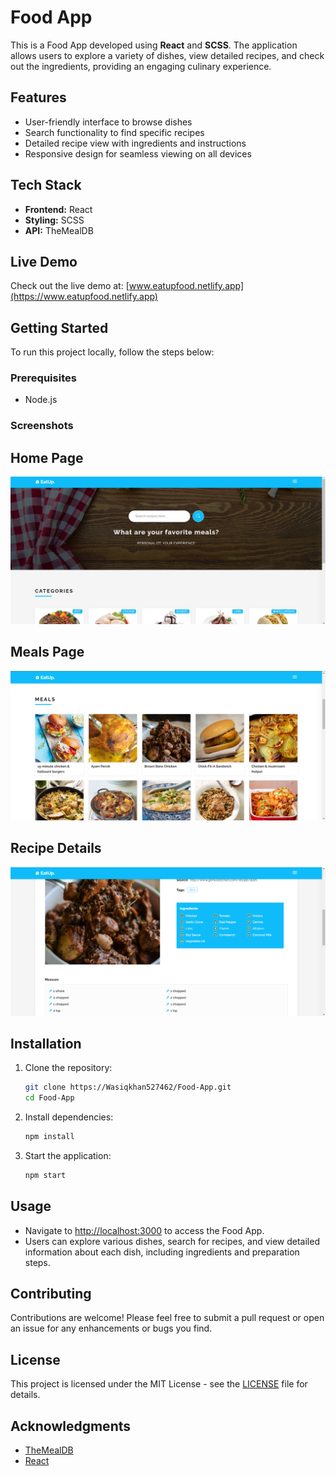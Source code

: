 # Food App

This is a Food App developed using **React** and **SCSS**. The application allows users to explore a variety of dishes, view detailed recipes, and check out the ingredients, providing an engaging culinary experience.

## Features

- User-friendly interface to browse dishes
- Search functionality to find specific recipes
- Detailed recipe view with ingredients and instructions
- Responsive design for seamless viewing on all devices

## Tech Stack

- **Frontend:** React
- **Styling:** SCSS
- **API:** TheMealDB

## Live Demo

Check out the live demo at: [www.eatupfood.netlify.app](https://www.eatupfood.netlify.app)

## Getting Started

To run this project locally, follow the steps below:

### Prerequisites

- Node.js

### Screenshots

## Home Page
![Home Page](https://github.com/Wasiqkhan527462/Food-App/blob/c7d5c2a31ed25abbbd905b34b2f28caebb7f9331/Home.png)

## Meals Page
![Meals Page](https://github.com/Wasiqkhan527462/Food-App/blob/c7d5c2a31ed25abbbd905b34b2f28caebb7f9331/Meal.png)

## Recipe Details
![Recipe Details](https://github.com/Wasiqkhan527462/Food-App/blob/c7d5c2a31ed25abbbd905b34b2f28caebb7f9331/Details.png)

## Installation

1. Clone the repository:
   ```bash
   git clone https://Wasiqkhan527462/Food-App.git
   cd Food-App
   ```

2. Install dependencies:
   ```bash
   npm install
   ```

3. Start the application:
   ```bash
   npm start
   ```

## Usage

- Navigate to [http://localhost:3000](http://localhost:3000) to access the Food App.
- Users can explore various dishes, search for recipes, and view detailed information about each dish, including ingredients and preparation steps.

## Contributing

Contributions are welcome! Please feel free to submit a pull request or open an issue for any enhancements or bugs you find.

## License

This project is licensed under the MIT License - see the [LICENSE](LICENSE) file for details.

## Acknowledgments

- [TheMealDB](https://www.themealdb.com/)
- [React](https://reactjs.org/)
